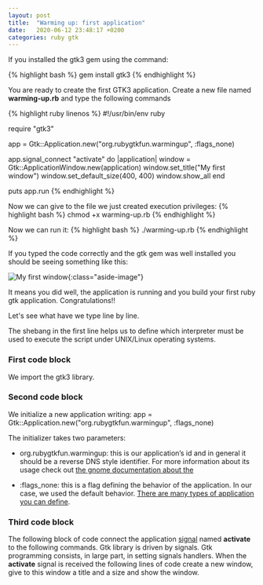 ```yaml
---
layout: post
title:  "Warming up: first application"
date:   2020-06-12 23:48:17 +0200
categories: ruby gtk
---
```


If you installed the gtk3 gem using the command:

{% highlight bash %}
gem install gtk3
{% endhighlight %}

You are ready to create the first GTK3 application.
Create a new file named **warming-up.rb** and type the following commands

{% highlight ruby linenos %}
#!/usr/bin/env ruby

require "gtk3"

app = Gtk::Application.new("org.rubygtkfun.warmingup", :flags_none)

app.signal_connect "activate" do |application|
  window = Gtk::ApplicationWindow.new(application)
  window.set_title("My first window")
  window.set_default_size(400, 400)
  window.show_all
end

puts app.run
{% endhighlight %}

Now we can give to the file we just created execution privileges:
{% highlight bash %}
chmod +x warming-up.rb
{% endhighlight %}

Now we can run it:
{% highlight bash %}
./warming-up.rb
{% endhighlight %}

If you typed the code correctly and the gtk gem was well installed you should be seeing something like this:

![My first window](/rubygtkfun/images/posts/warming-up.png){:class="aside-image"}

It means you did well, the application is running and you build your first ruby gtk application.
Congratulations!!

Let's see what have we type line by line.

The shebang in the first line helps us to define which interpreter must be used to execute the script under UNIX/Linux operating systems.

### First code block
We import the gtk3 library.

### Second code block
We initialize a new application writing: 
app = Gtk::Application.new("org.rubygtkfun.warmingup", :flags_none)

The initializer takes two parameters:

* org.rubygtkfun.warmingup: this is our application’s id and in general it should be a reverse DNS style identifier. For more information about its usage check out [the gnome documentation about the](https://wiki.gnome.org/HowDoI/ChooseApplicationID)

* :flags_none: this is a flag defining the behavior of the application. In our case, we used the default behavior. [There are many types of application you can define](https://lazka.github.io/pgi-docs/GObject-2.0/flags.html#GObject.GFlags). 

### Third code block
The following block of code connect the application [signal](http://ruby-gnome.sourceforge.net/programming/signal.html) named **activate** to the following commands. Gtk library is driven by signals. Gtk programming consists, in large part, in setting signals handlers. When the **activate** signal is received the following lines of code create a new window, give to this window a title and a size and show the window.

